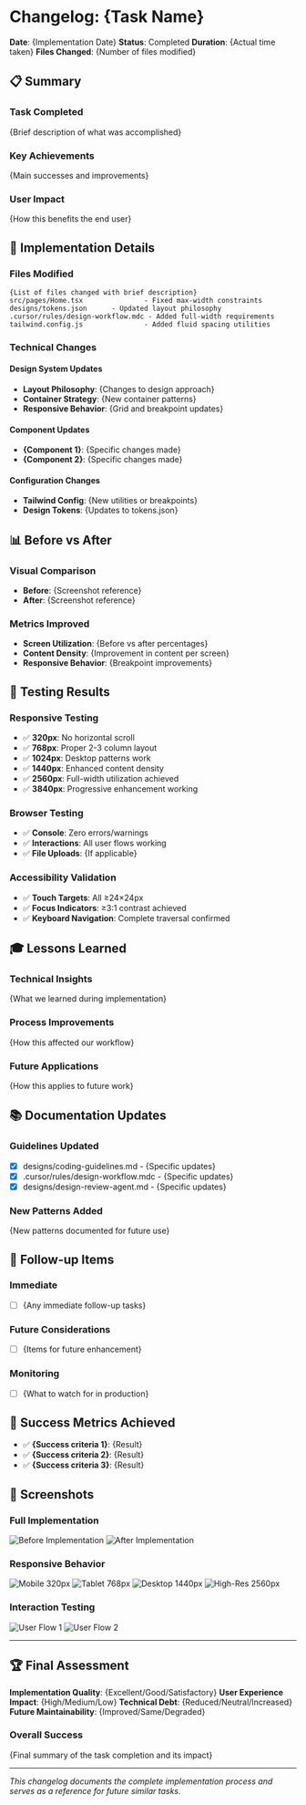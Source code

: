 # Changelog: {Task Name}

**Date**: {Implementation Date}
**Status**: Completed
**Duration**: {Actual time taken}
**Files Changed**: {Number of files modified}

## 📋 **Summary**

### **Task Completed**
{Brief description of what was accomplished}

### **Key Achievements**
{Main successes and improvements}

### **User Impact**
{How this benefits the end user}

## 🎯 **Implementation Details**

### **Files Modified**
```
{List of files changed with brief description}
src/pages/Home.tsx               - Fixed max-width constraints
designs/tokens.json      - Updated layout philosophy
.cursor/rules/design-workflow.mdc - Added full-width requirements
tailwind.config.js               - Added fluid spacing utilities
```

### **Technical Changes**

#### **Design System Updates**
- **Layout Philosophy**: {Changes to design approach}
- **Container Strategy**: {New container patterns}
- **Responsive Behavior**: {Grid and breakpoint updates}

#### **Component Updates**
- **{Component 1}**: {Specific changes made}
- **{Component 2}**: {Specific changes made}

#### **Configuration Changes**
- **Tailwind Config**: {New utilities or breakpoints}
- **Design Tokens**: {Updates to tokens.json}

## 📊 **Before vs After**

### **Visual Comparison**
- **Before**: {Screenshot reference}
- **After**: {Screenshot reference}

### **Metrics Improved**
- **Screen Utilization**: {Before vs after percentages}
- **Content Density**: {Improvement in content per screen}
- **Responsive Behavior**: {Breakpoint improvements}

## 🧪 **Testing Results**

### **Responsive Testing**
- ✅ **320px**: No horizontal scroll
- ✅ **768px**: Proper 2-3 column layout
- ✅ **1024px**: Desktop patterns work
- ✅ **1440px**: Enhanced content density
- ✅ **2560px**: Full-width utilization achieved
- ✅ **3840px**: Progressive enhancement working

### **Browser Testing**
- ✅ **Console**: Zero errors/warnings
- ✅ **Interactions**: All user flows working
- ✅ **File Uploads**: {If applicable}

### **Accessibility Validation**
- ✅ **Touch Targets**: All ≥24×24px
- ✅ **Focus Indicators**: ≥3:1 contrast achieved
- ✅ **Keyboard Navigation**: Complete traversal confirmed

## 🎓 **Lessons Learned**

### **Technical Insights**
{What we learned during implementation}

### **Process Improvements**
{How this affected our workflow}

### **Future Applications**
{How this applies to future work}

## 📚 **Documentation Updates**

### **Guidelines Updated**
- [x] designs/coding-guidelines.md - {Specific updates}
- [x] .cursor/rules/design-workflow.mdc - {Specific updates}
- [x] designs/design-review-agent.md - {Specific updates}

### **New Patterns Added**
{New patterns documented for future use}

## 🔄 **Follow-up Items**

### **Immediate**
- [ ] {Any immediate follow-up tasks}

### **Future Considerations**
- [ ] {Items for future enhancement}

### **Monitoring**
- [ ] {What to watch for in production}

## 🎯 **Success Metrics Achieved**

- ✅ **{Success criteria 1}**: {Result}
- ✅ **{Success criteria 2}**: {Result}
- ✅ **{Success criteria 3}**: {Result}

## 📸 **Screenshots**

### **Full Implementation**
![Before Implementation](screenshots/{task-name}/before-overview.png)
![After Implementation](screenshots/{task-name}/after-overview.png)

### **Responsive Behavior**
![Mobile 320px](screenshots/{task-name}/mobile-320px.png)
![Tablet 768px](screenshots/{task-name}/tablet-768px.png)
![Desktop 1440px](screenshots/{task-name}/desktop-1440px.png)
![High-Res 2560px](screenshots/{task-name}/high-res-2560px.png)

### **Interaction Testing**
![User Flow 1](screenshots/{task-name}/interaction-1.png)
![User Flow 2](screenshots/{task-name}/interaction-2.png)

---

## 🏆 **Final Assessment**

**Implementation Quality**: {Excellent/Good/Satisfactory}
**User Experience Impact**: {High/Medium/Low}
**Technical Debt**: {Reduced/Neutral/Increased}
**Future Maintainability**: {Improved/Same/Degraded}

### **Overall Success**
{Final summary of the task completion and its impact}

---

*This changelog documents the complete implementation process and serves as a reference for future similar tasks.*
